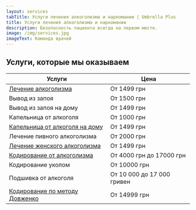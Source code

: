 ```yaml
---
layout: services
tabTitle: Услуги лечения алкоголизма и наркомании | Umbrella Plus
title: Услуги лечения алкоголизма и наркомании
description: Безопасность пациента всегда на первом месте.
image: /img/services.jpg
imageText: Команда врачей
---
```


## Услуги, которые мы оказываем

| Услуги                                                          | Цена                       |
| --------------------------------------------------------------- | -------------------------- |
| [Лечение алкоголизма](lechenie_alkogokizma)                     | От 1499 грн                |
| Вывод из запоя                                                  | От 1500 грн                |
| Вывод из запоя на дому                                          | От 1499 грн                |
| Капельница от алкоголя                                          | От 1000 грн                |
| [Капельница от алкоголя на дому](kapelnica-ot-alkogola-na-domy) | От 1499 грн                |
| Лечение пивного алкоголизма                                     | От 2000 грн                |
| [Лечение женского алкоголизма](lechenie_jenskogo_alkogolizma)   | От 1499 грн                |
| [Кодирование от алкоголизма](kodirovka_ot_alkogolizma)          | От 4000 грн до 17000 грн   |
| Кодирование уколом                                              | От 10000 грн               |
| Подшивка от алкоголя                                            | От 10 000 до 17 000 гривен |
| [Кодирование по методу Довженко](kodirovka-po-dovjenko)         | От 14999 грн               |
